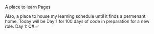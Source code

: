 A place to learn Pages

Also, a place to house my learning schedule until it finds a permenant home. Today will be Day 1 for 100 days of code in preparation for a new role.
Day 1: C# ✅ 
